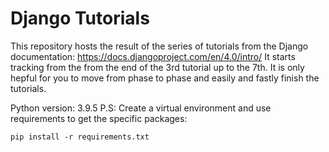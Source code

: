# Django Tutorials

This repository hosts the result of the series of tutorials from the Django documentation: https://docs.djangoproject.com/en/4.0/intro/
It starts tracking from the from the end of the 3rd tutorial up to the 7th.
It is only hepful for you to move from phase to phase and easily and fastly finish the tutorials.

Python version: 3.9.5
P.S: Create a virtual environment and use requirements to get the specific packages:

`pip install -r requirements.txt`


